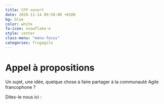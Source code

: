 ```yaml
---
title: CFP ouvert
date: 2020-11-14 09:58:00 +0100
bg: blue
color: white
fa-icon: snowflake-o
style: center
class-menu: "menu-focus"
categories: frugagile
---
```


# Appel à propositions

Un sujet, une idée, quelque chose à faire partager à la communauté Agile francophone ?

<p> Dites-le nous ici : 

<a href="https://sessionize.com/frugagile-hiver-2021" target="_blank"><span class="fa-stack fa-lg">
<i class="fa fa-circle fa-stack-2x"></i>
<i class="fa fa-bullhorn fa-stack-1x" style="color: black;"></i>
</span></a>

</p>
